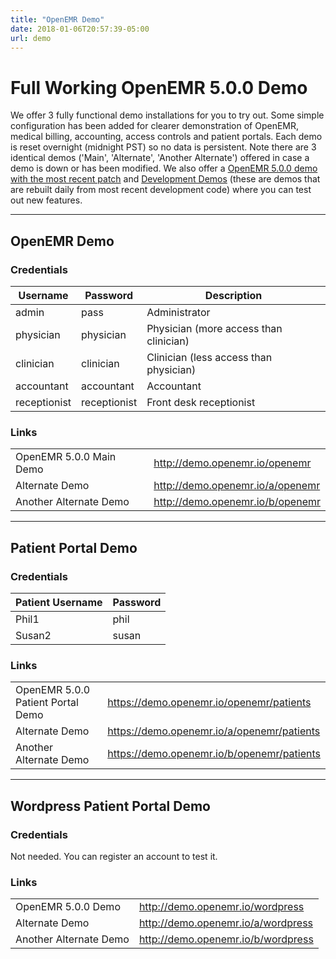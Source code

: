 ```yaml
---
title: "OpenEMR Demo"
date: 2018-01-06T20:57:39-05:00
url: demo
---
```


# Full Working OpenEMR 5.0.0 Demo

We offer 3 fully functional demo installations for you to try out. Some simple configuration has been added for clearer demonstration of OpenEMR, medical billing, accounting, access controls and patient portals. Each demo is reset overnight (midnight PST) so no data is persistent. Note there are 3 identical demos ('Main', 'Alternate', 'Another Alternate') offered in case a demo is down or has been modified. We also offer a [OpenEMR 5.0.0 demo with the most recent patch](https://www.open-emr.org/wiki/index.php/Development_5.0.0_Demo) and [Development Demos](https://www.open-emr.org/wiki/index.php/Development_Demo) (these are demos that are rebuilt daily from most recent development code) where you can test out new features.

---

## OpenEMR Demo

### Credentials

| Username     | Password     | Description                            |
|--------------|--------------|----------------------------------------|
| admin        | pass         | Administrator                          |
| physician    | physician    | Physician (more access than clinician) |
| clinician    | clinician    | Clinician (less access than physician) |
| accountant   | accountant   | Accountant                             |
| receptionist | receptionist | Front desk receptionist                |

### Links
| | |
|---------------------------|------------------------------------|
| OpenEMR 5.0.0 Main Demo   | http://demo.openemr.io/openemr     |
| Alternate Demo            | http://demo.openemr.io/a/openemr   |
| Another Alternate Demo    | http://demo.openemr.io/b/openemr   |

---

## Patient Portal Demo

### Credentials

| Patient Username   | Password |
|--------------------|----------|
| Phil1              | phil     |
| Susan2             | susan    |

### Links

| | |
|-----------------------------------|--------------------------------------------|
| OpenEMR 5.0.0 Patient Portal Demo | https://demo.openemr.io/openemr/patients   |
| Alternate Demo                    | https://demo.openemr.io/a/openemr/patients |
| Another Alternate Demo            | https://demo.openemr.io/b/openemr/patients |

---

## Wordpress Patient Portal Demo

### Credentials

Not needed. You can register an account to test it.

### Links

| | |
|---------------------------------------------|--------------------------|
| OpenEMR 5.0.0 Demo | http://demo.openemr.io/wordpress |
| Alternate Demo | http://demo.openemr.io/a/wordpress |
| Another Alternate Demo | http://demo.openemr.io/b/wordpress |
